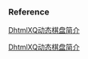 ### Reference

[ DhtmlXQ动态棋盘简介](http://www.dpxq.com/hldcg/dhtmlxq/DhtmlXQ_show.htm)



[ DhtmlXQ动态棋盘简介](https://www.xiangqi.sg/DhtmlXQ_www_dpxq_com/DhtmlXQ_www_dpxq_com.htm)